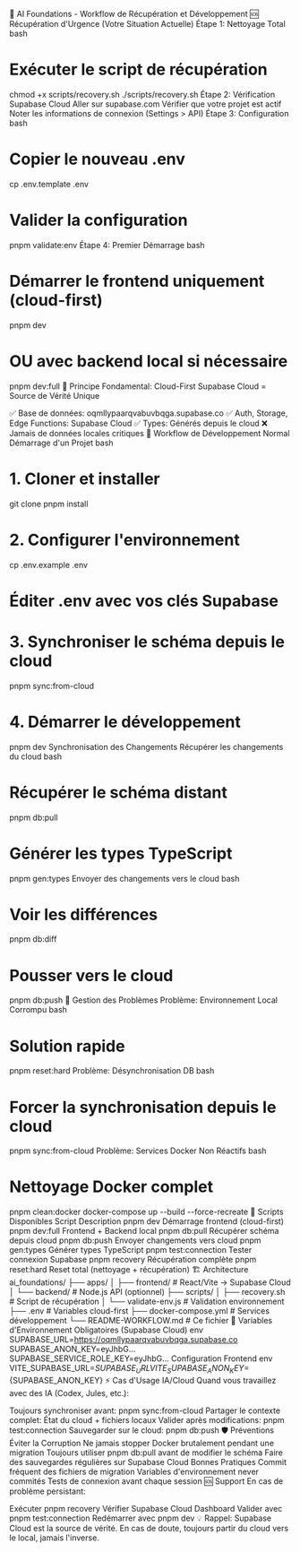 🚀 AI Foundations - Workflow de Récupération et Développement
🆘 Récupération d'Urgence (Votre Situation Actuelle)
Étape 1: Nettoyage Total
bash
# Exécuter le script de récupération
chmod +x scripts/recovery.sh
./scripts/recovery.sh
Étape 2: Vérification Supabase Cloud
Aller sur supabase.com
Vérifier que votre projet est actif
Noter les informations de connexion (Settings > API)
Étape 3: Configuration
bash
# Copier le nouveau .env
cp .env.template .env

# Valider la configuration
pnpm validate:env
Étape 4: Premier Démarrage
bash
# Démarrer le frontend uniquement (cloud-first)
pnpm dev

# OU avec backend local si nécessaire
pnpm dev:full
🎯 Principe Fondamental: Cloud-First
Supabase Cloud = Source de Vérité Unique

✅ Base de données: oqmllypaarqvabuvbqga.supabase.co
✅ Auth, Storage, Edge Functions: Supabase Cloud
✅ Types: Générés depuis le cloud
❌ Jamais de données locales critiques
🔄 Workflow de Développement Normal
Démarrage d'un Projet
bash
# 1. Cloner et installer
git clone <repo>
pnpm install

# 2. Configurer l'environnement
cp .env.example .env
# Éditer .env avec vos clés Supabase

# 3. Synchroniser le schéma depuis le cloud
pnpm sync:from-cloud

# 4. Démarrer le développement
pnpm dev
Synchronisation des Changements
Récupérer les changements du cloud
bash
# Récupérer le schéma distant
pnpm db:pull

# Générer les types TypeScript
pnpm gen:types
Envoyer des changements vers le cloud
bash
# Voir les différences
pnpm db:diff

# Pousser vers le cloud
pnpm db:push
🚨 Gestion des Problèmes
Problème: Environnement Local Corrompu
bash
# Solution rapide
pnpm reset:hard
Problème: Désynchronisation DB
bash
# Forcer la synchronisation depuis le cloud
pnpm sync:from-cloud
Problème: Services Docker Non Réactifs
bash
# Nettoyage Docker complet
pnpm clean:docker
docker-compose up --build --force-recreate
🔧 Scripts Disponibles
Script	Description
pnpm dev	Démarrage frontend (cloud-first)
pnpm dev:full	Frontend + Backend local
pnpm db:pull	Récupérer schéma depuis cloud
pnpm db:push	Envoyer changements vers cloud
pnpm gen:types	Générer types TypeScript
pnpm test:connection	Tester connexion Supabase
pnpm recovery	Récupération complète
pnpm reset:hard	Reset total (nettoyage + récupération)
🏗️ Architecture
ai_foundations/
├── apps/
│   ├── frontend/          # React/Vite → Supabase Cloud
│   └── backend/           # Node.js API (optionnel)
├── scripts/
│   ├── recovery.sh        # Script de récupération
│   └── validate-env.js    # Validation environnement
├── .env                   # Variables cloud-first
├── docker-compose.yml     # Services développement
└── README-WORKFLOW.md     # Ce fichier
📡 Variables d'Environnement
Obligatoires (Supabase Cloud)
env
SUPABASE_URL=https://oqmllypaarqvabuvbqga.supabase.co
SUPABASE_ANON_KEY=eyJhbG...
SUPABASE_SERVICE_ROLE_KEY=eyJhbG...
Configuration Frontend
env
VITE_SUPABASE_URL=${SUPABASE_URL}
VITE_SUPABASE_ANON_KEY=${SUPABASE_ANON_KEY}
⚡ Cas d'Usage IA/Cloud
Quand vous travaillez avec des IA (Codex, Jules, etc.):

Toujours synchroniser avant: pnpm sync:from-cloud
Partager le contexte complet: État du cloud + fichiers locaux
Valider après modifications: pnpm test:connection
Sauvegarder sur le cloud: pnpm db:push
🛡️ Préventions
Éviter la Corruption
Ne jamais stopper Docker brutalement pendant une migration
Toujours utiliser pnpm db:pull avant de modifier le schéma
Faire des sauvegardes régulières sur Supabase Cloud
Bonnes Pratiques
Commit fréquent des fichiers de migration
Variables d'environnement never commités
Tests de connexion avant chaque session
🆘 Support
En cas de problème persistant:

Exécuter pnpm recovery
Vérifier Supabase Cloud Dashboard
Valider avec pnpm test:connection
Redémarrer avec pnpm dev
💡 Rappel: Supabase Cloud est la source de vérité. En cas de doute, toujours partir du cloud vers le local, jamais l'inverse.

